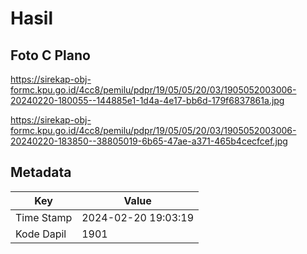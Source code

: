 # Hasil

## Foto C Plano

https://sirekap-obj-formc.kpu.go.id/4cc8/pemilu/pdpr/19/05/05/20/03/1905052003006-20240220-180055--144885e1-1d4a-4e17-bb6d-179f6837861a.jpg

https://sirekap-obj-formc.kpu.go.id/4cc8/pemilu/pdpr/19/05/05/20/03/1905052003006-20240220-183850--38805019-6b65-47ae-a371-465b4cecfcef.jpg


## Metadata

| Key        | Value               |
| ---------- | ------------------- |
| Time Stamp | 2024-02-20 19:03:19 |
| Kode Dapil | 1901                |



